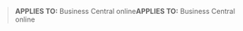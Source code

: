 > <span data-ttu-id="7d832-101">**APPLIES TO:** Business Central online</span><span class="sxs-lookup"><span data-stu-id="7d832-101">**APPLIES TO:** Business Central online</span></span>